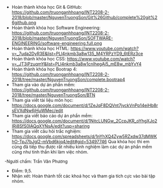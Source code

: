 ﻿- Hoàn thành khóa học Git & GitHub: https://github.com/truonganhhoang/INT2208-2-2018/blob/master/NguyenTruongSon/Git%26Github/complete%20git%26github.png
- Hoàn thành khóa học Software Engineering: https://github.com/truonganhhoang/INT2208-2-2018/blob/master/NguyenTruongSon/SOFTWARE-ENGINEERING/software-engineering.full.png
- Hoàn thành khóa học HTML: https://www.youtube.com/watch?v=_7uda2DyR3E&list=PLl4nkmb3a8w135_M4YRPzYD9_6tERz3ce
- Hoàn thành khóa học CSS: https://www.youtube.com/watch?v=_JT3jPzuqmY&list=PLl4nkmb3a8w1cnIhegAj5_mE8w_mbYvY4
- Hoàn thành khóa học Bootrap 4: https://github.com/truonganhhoang/INT2208-2-2018/tree/master/NguyenTruongSon/complete.bootrap4
- Tham gia vào dự án phần mềm: https://github.com/truonganhhoang/INT2208-2-2018/tree/master/NguyenTruongSon/BTN
- Tham gia viết tài liệu môn học: https://docs.google.com/document/d/1ZeJqF8DQVnt7jvckVnPp14eiHb8rsEVXdNw6jHuWMec/edit 
- Tham gia viết báo cáo dự án phần mềm: https://docs.google.com/document/d/1NjtcLUNGw_2CcpJKR_oYhgXJo2IRi8SfS0IAQqXYNsA/edit?usp=sharing
- Tham gia viết câu hỏi trắc nghiệm: https://docs.google.com/spreadsheets/d/1nYhXQ4Zyw5RZxdw37dMWKhO-TpJ7bJgl2-mVbd6kjq4/edit#gid=53497746
Qua khóa học thì em cũng đã tiếp thu được rất nhiều kinh nghiệm làm các dự án phần mềm cũng như tinh thần khi làm việc nhóm.

-Người chấm: Trần Văn Phương
- Điểm: 9,5.
- Nhận xét: Hoàn thành tốt các khoá học và tham gia tích cực vào bài tập nhóm.